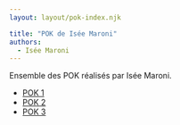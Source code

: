 ```yaml
---
layout: layout/pok-index.njk

title: "POK de Isée Maroni"
authors:
  - Isée Maroni
---
```


Ensemble des POK réalisés par Isée Maroni.

- [POK 1](./temps-1)
- [POK 2](./temps-2)
- [POK 3](./temps-3)
